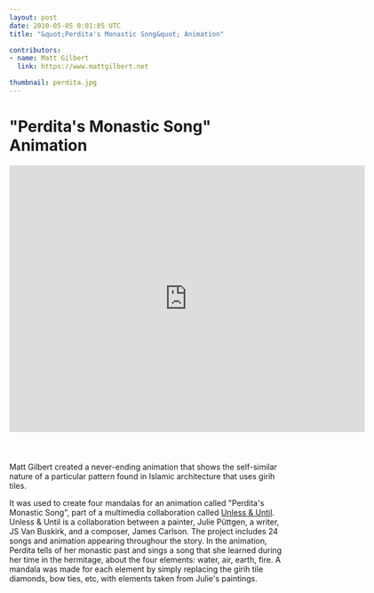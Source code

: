 ```yaml
---
layout: post
date: 2010-05-05 0:01:05 UTC
title: "&quot;Perdita's Monastic Song&quot; Animation"

contributors:
- name: Matt Gilbert
  link: https://www.mattgilbert.net

thumbnail: perdita.jpg
---
```


# "Perdita's Monastic Song" Animation

<iframe src="https://player.vimeo.com/video/12262926" width="640" height="480" frameborder="0" webkitallowfullscreen mozallowfullscreen allowfullscreen style="    margin-bottom: 2.5rem;"></iframe>

Matt Gilbert created a never-ending animation that shows the self-similar nature of a particular pattern found in Islamic architecture that uses girih tiles.

It was used to create four mandalas for an animation called "Perdita's Monastic Song", part of a multimedia collaboration called <a href="http://www.unlessanduntil.info/" target="_blank">Unless & Until</a>. Unless & Until is a collaboration between a painter, Julie Püttgen, a writer, JS Van Buskirk, and a composer, James Carlson. The project includes 24 songs and animation appearing throughour the story. In the animation, Perdita tells of her monastic past and sings a song that she learned during her time in the hermitage, about the four elements: water, air, earth, fire. A mandala was made for each element by simply replacing the girih tile diamonds, bow ties, etc, with elements taken from Julie's paintings.